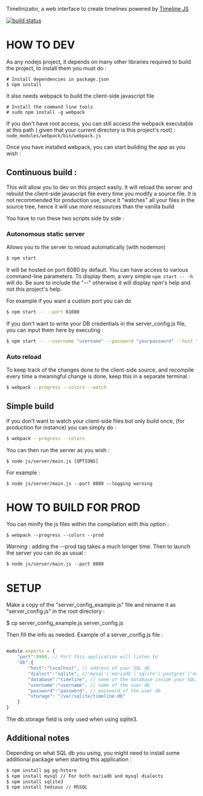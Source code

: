 Timelinizator,
a web interface to create timelines powered by [Timeline JS](https://timeline.knightlab.com/)

[![build status](https://gitlab.univ-nantes.fr/ci/projects/5/status.png?ref=master)](https://gitlab.univ-nantes.fr/ci/projects/5?ref=master)

# HOW TO DEV

As any nodejs project, it depends on many other libraries required to build the project, to install them you must do :

    # Install dependencies in package.json
    $ npm install

It also needs webpack to build the client-side javascript file

    # Install the command line tools
    # sudo npm install -g webpack
    
If you don't have root access, you can still access the webpack executable at this path ( given that your current directory is this project's root) : `node_modules/webpack/bin/webpack.js` 

Once you have installed webpack, you can start building the app as you wish :

## Continuous build :

This will allow you to dev on this project easily.
It will reload the server and rebuild the client-side javascript file every time
you modify a source file. It is not recommended for production use, since it 
"watches" all your files in the source tree, hence it will use more ressources
than the vanilla build

You have to run these two scripts side by side :

### Autonomous static server

Allows you to the server to reload automatically (with nodemon)

```bash
$ npm start
```

It will be hosted on port 8080 by default. You can have access to various
command-line parameters. To display them, a very simple `npm start -- -h` will
do. Be sure to include the "--" otherwise it will display npm's help and not
this project's help.

For example if you want a custom port you can do

```bash
$ npm start -- --port 61080
```

If you don't want to write your DB credentials in the server_config.js file,
you can input them here by executing :

```bash
$ npm start -- --username "username" --password "yourpassword" --host "mariadb.yourwebsite.whatever" --db-port 54263
```

### Auto reload

To keep track of the changes done to the client-side source, and recompile every
time a meaningful change is done, keep this in a separate terminal :

```bash
$ webpack --progress --colors --watch
```

## Simple build

If you don't want to watch your client-side files but only build once, (for
production for instance) you can simply do :

```bash
$ webpack --progress --colors
```

You can then run the server as you wish :

    $ node js/server/main.js [OPTIONS]
    
For example :

    $ node js/server/main.js --port 8080 --logging warning

# HOW TO BUILD FOR PROD

You can minify the js files within the compilation with this option :

    $ webpack --progress --colors --prod

*Warning* : adding the --prod tag takes a much longer time. Then
to launch the server you can do as usual :

    $ node js/server/main.js --port 8080

# SETUP

Make a copy of the "server_config_example.js" file  and rename it as "server_config.js"
in the root directory :

$ cp server_config_example.js server_config.js

Then fill the info as needed. Example of a server_config.js file :

```javascript

module.exports = {
    "port":9999, // Port this application will listen to
    "db":{
        "host":"localhost", // address of your SQL db
        "dialect":"sqlite", //'mysql'|'mariadb'|'sqlite'|'postgres'|'mssql'
        "database":"timeline", // name of the database inside your SQL db
        "username":"username", // name of the user db
        "password":"password", // password of the user db
        "storage": "/var/sqlite/timeline.db"
    }
}

```

The db.storage field is only used when using sqlite3.

## Additional notes

Depending on what SQL db you using, you might need to install some additional 
package when starting this application :

```sh
$ npm install pg pg-hstore
$ npm install mysql // For both mariadb and mysql dialects
$ npm install sqlite3
$ npm install tedious // MSSQL
```
